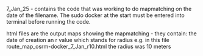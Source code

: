 7_Jan_25 - contains the code that was working to do mapmatching on the date of the filename. The sudo docker at the start must be entered into terminal before running the code.

html files are the output maps showing the mapmatching - they contain:
  the date of creation
  an r value which stands for radius e.g. in this file route_map_osrm-docker_7_Jan_r10.html the radius was 10 meters

